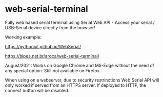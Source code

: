 # web-serial-terminal
Fully web based serial terminal using Serial Web API - Access your serial / USB-Serial device directly from the browser!

Working example: 

https://pythoniot.github.io/WebSerial/

https://bipes.net.br/aroca/web-serial-terminal/

August/2021: Works on Google Chrome and MS-Edge without the need of any special option. Still not available on Firefox.

When using on a webserver, due to security restrinctions Web Serial API will only worked if served from an HTTPS server. If deployed to HTTP, the connect button will be disabled.
